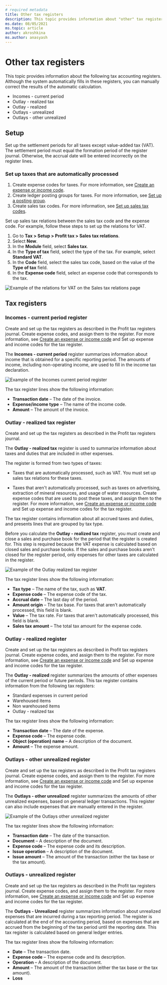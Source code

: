 ```yaml
---
# required metadata
title: Other tax registers
description: This topic provides information about "other" tax registers
ms.date: 08/05/2021
ms.topic: article
author: akroshkina
ms.author: anasyash
---
```


# Other tax registers

This topic provides information about the following tax accounting registers. Although the system automatically fills in these registers, you can manually correct the results of the automatic calculation.

-   Incomes - current period
-   Outlay - realized tax
-   Outlay - realized
-   Outlays - unrealized
-   Outlays - other unrealized

## Setup

Set up the settlement periods for all taxes except value-added tax (VAT). The settlement period must equal the formation period of the register journal. Otherwise, the accrual date will be entered incorrectly on the register lines.

### Set up taxes that are automatically processed

1.  Create expense codes for taxes. For more information, see [Create an expense or income code](https://docs.microsoft.com/dynamics365/finance/localizations/rus-expense-and-income-codes#create-an-expense-or-income-code).
2.  Create ledger posting groups for taxes. For more information, see [Set up a posting group](https://docs.microsoft.com/dynamics365/finance/localizations/rus-local-specific-posting-sales-vat#set-up-a-posting-group).
3.  Create sales tax codes. For more information, see [Set up sales tax codes](https://docs.microsoft.com/dynamics365/finance/general-ledger/tasks/set-up-sales-tax-codes).

Set up sales tax relations between the sales tax code and the expense code. For example, follow these steps to set up the relations for VAT.

1.  Go to **Tax &gt; Setup &gt; Profit tax &gt; Sales tax relations**.
2.  Select **New**.
3.  In the **Module** field, select **Sales tax**.
4.  In the **Type of tax** field, select the type of the tax. For example, select **Standard VAT**.
5.  In the **Code** field, select the sales tax code, based on the value of the **Type of tax** field.
6.  In the **Expense code** field, select an expense code that corresponds to the tax.

![Example of the relations for VAT on the Sales tax relations page](media/rus-other-tax-1.png)

## Tax registers

### Incomes - current period register

Create and set up the tax registers as described in the Profit tax registers journal. Create expense codes, and assign them to the register. For more information, see [Create an expense or income code](https://docs.microsoft.com/dynamics365/finance/localizations/rus-expense-and-income-codes#create-an-expense-or-income-code) and Set up expense and income codes for the tax register.

The **Incomes - current period** register summarizes information about income that is obtained for a specific reporting period. The amounts of income, including non-operating income, are used to fill in the income tax declaration.

![Example of the Incomes   current period register](media/rus-other-tax-2.png)

The tax register lines show the following information:

- **Transaction date** – The date of the invoice.
- **Expense/income type** – The name of the income code.
- **Amount** – The amount of the invoice.

### Outlay - realized tax register

Create and set up the tax registers as described in the Profit tax registers journal.

The **Outlay - realized tax** register is used to summarize information about taxes and duties that are included in other expenses.

The register is formed from two types of taxes:

-   Taxes that are automatically processed, such as VAT. You must set up sales tax relations for these taxes.

-   Taxes that aren't automatically processed, such as taxes on advertising, extraction of mineral resources, and usage of water resources. Create expense codes that are used to post these taxes, and assign them to the register. For more information, see [Create an expense or income code](https://docs.microsoft.com/dynamics365/finance/localizations/rus-expense-and-income-codes#create-an-expense-or-income-code) and Set up expense and income codes for the tax register.

The tax register contains information about all accrued taxes and duties, and presents lines that are grouped by tax type.

Before you calculate the **Outlay - realized tax** register, you must create and close a sales and purchase book for the period that the register is created for. This step is required because the VAT expense is calculated based on closed sales and purchase books. If the sales and purchase books aren't closed for the register period, only expenses for other taxes are calculated in the register.

![Example of the Outlay   realized tax register](media/rus-other-tax-3.png)

The tax register lines show the following information:

- **Tax type** – The name of the tax, such as **VAT**.
- **Expense code** – The expense code of the tax.
- **Accrual date** – The last day of the period.
- **Amount origin** – The tax base. For taxes that aren't automatically processed, this field is blank.
- **Value** – The tax rate. For taxes that aren't automatically processed, this field is blank.
- **Sales tax amount** – The total tax amount for the expense code.

### Outlay - realized register

Create and set up the tax registers as described in Profit tax registers journal. Create expense codes, and assign them to the register. For more information, see [Create an expense or income code](https://docs.microsoft.com/dynamics365/finance/localizations/rus-expense-and-income-codes#create-an-expense-or-income-code) and Set up expense and income codes for the tax register.

The **Outlay - realized** register summarizes the amounts of other expenses of the current period or future periods.
This tax register contains information from the following tax registers:

-   Standard expenses in current period
-   Warehoused items
-   Non warehoused items
-   Outlay - realized tax

The tax register lines show the following information:

- **Transaction date** – The date of the expense.
- **Expense code** – The expense code.
- **Object (operation) name** – A description of the document.
- **Amount** – The expense amount.

### Outlays - other unrealized register

Create and set up the tax registers as described in the Profit tax registers journal. Create expense codes, and assign them to the register. For more information, see [Create an expense or income code](https://docs.microsoft.com/dynamics365/finance/localizations/rus-expense-and-income-codes#create-an-expense-or-income-code) and Set up expense and income codes for the tax register.

The **Outlays - other unrealized** register summarizes the amounts of other unrealized expenses, based on general ledger transactions. This register can also include expenses that are manually entered in the register.

![Example of the Outlays   other unrealized register](media/rus-other-tax-4.png)

The tax register lines show the following information:

- **Transaction date** – The date of the transaction.
- **Document** – A description of the document.
- **Expense code** – The expense code and its description.
- **Issue operation** – A description of the document.
- **Issue amount** – The amount of the transaction (either the tax base or the tax amount).

### Outlays - unrealized register

Create and set up the tax registers as described in the Profit tax registers journal. Create expense codes, and assign them to the register. For more information, see [Create an expense or income code](https://docs.microsoft.com/dynamics365/finance/localizations/rus-expense-and-income-codes#create-an-expense-or-income-code) and Set up expense and income codes for the tax register.

The **Outlays - Unrealized** register summarizes information about unrealized expenses that are incurred during a tax reporting period. The register is calculated at the end of the accounting period, based on expenses that are accrued from the beginning of the tax period until the reporting date. This tax register is calculated based on general ledger entries.

The tax register lines show the following information:

- **Date** – The transaction date.
- **Expense code** – The expense code and its description.
- **Operation** – A description of the document.
- **Amount** – The amount of the transaction (either the tax base or the tax amount).
- **Loss**
